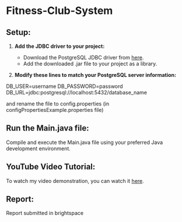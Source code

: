 # Fitness-Club-System

## Setup:

1. **Add the JDBC driver to your project:**
   
    - Download the PostgreSQL JDBC driver from [here](https://jdbc.postgresql.org/download/).
    - Add the downloaded .jar file to your project as a library.

2. **Modify these lines to match your PostgreSQL server information:**
   
DB_USER=username
DB_PASSWORD=password
DB_URL=jdbc:postgresql://localhost:5432/database_name

and rename the file to config.properties (in configPropertiesExample.properties file)

## Run the Main.java file:

  Compile and execute the Main.java file using your preferred Java development environment.

## YouTube Video Tutorial:

To watch my video demonstration, you can watch it [here](https://youtu.be/_0POj5r1UyY).

## Report:

Report submitted in brightspace
